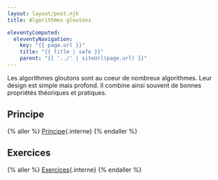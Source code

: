 ```yaml
---
layout: layout/post.njk
title: Algorithmes gloutons

eleventyComputed:
  eleventyNavigation:
    key: "{{ page.url }}"
    title: "{{ title | safe }}"
    parent: "{{ '../' | siteUrl(page.url) }}"
---
```


Les algorithmes gloutons sont au coeur de nombreux algorithmes. Leur design est simple mais profond. Il combine ainsi souvent de bonnes propriétés théoriques et pratiques.

## Principe

{% aller %}
[Principe](./principe){.interne}
{% endaller %}

## Exercices

{% aller %}
[Exercices](./exercices){.interne}
{% endaller %}
